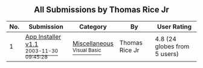 ﻿<div align="center">

## All Submissions by Thomas Rice Jr

</div>

No.  | Submission | Category | By   | User Rating
---- | ---------- | -------- | ---- | -----------
1 | [App Installer v1\.1<br /><sup>2003-11-30 09:45:28</sup>](https://github.com/Planet-Source-Code/thomas-rice-jr-app-installer-v1-1__1-50198) | [Miscellaneous<br /><sup>Visual Basic</sup>](../ByCategory/miscellaneous__1-1.md) | Thomas Rice Jr | 4.8 (24 globes from 5 users)
